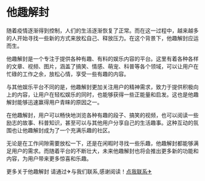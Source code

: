# 他趣解封

随着疫情逐渐得到控制，人们的生活逐渐恢复了正常。而在这一过程中，越来越多的人开始寻找一些新的方式来放松自己、释放压力。在这个背景下，他趣解封应运而生。

他趣解封是一个专注于提供各种有趣、有料的娱乐内容的平台。这里有着各种各样的文章、视频、图片，涵盖了搞笑、情感、萌宠、科普等各个领域，可以让用户在忙碌的工作之余，放松心情，享受一些有趣的内容。

与其他娱乐平台不同的是，他趣解封更加关注用户的精神需求，致力于提供积极向上的内容，让用户在轻松娱乐的同时，也能够获得一些正能量和启发。这也是他趣解封能够迅速赢得用户青睐的原因之一。

在他趣解封，用户可以畅快地浏览各种有趣的段子、搞笑的视频，也可以阅读一些励志的故事、科普知识，甚至可以与其他用户分享自己的生活趣事。这种互动的氛围也让他趣解封成为了一个充满乐趣的社区。

无论是在工作间隙需要放松一下，还是在闲暇时寻找一些乐趣，他趣解封都能够满足用户的需求。而随着平台的不断壮大，未来他趣解封也将会推出更多新的功能和内容，为用户带来更多惊喜和乐趣。

更多关于他趣解封 请通过✈与我们联系,感谢阅读！[点我联系✈](https://wap.k02.cc)